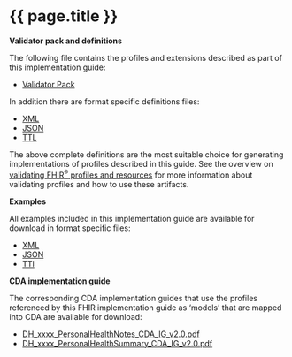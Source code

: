 # {{ page.title }}

**Validator pack and definitions**

The following file contains the profiles and extensions described as part of this implementation guide:
- [Validator Pack](validator.pack)

In addition there are format specific definitions files:
- [XML](definitions.xml.zip)
- [JSON](definitions.json.zip)
- [TTL](definitions.ttl.zip)

The above complete definitions are the most suitable choice for generating implementations of profiles described in this guide. See the overview on [validating FHIR<sup>&reg;</sup> profiles and resources](http://hl7.org/fhir/STU3/validation.html) for more information about validating profiles and how to use these artifacts.

**Examples** 

All examples included in this implementation guide are available for download in format specific files:

- [XML](examples.xml.zip)
- [JSON](examples.json.zip)
- [TTl](examples.ttl.zip)

**CDA implementation guide**

The corresponding CDA implementation guides that use the profiles referenced by this FHIR implementation guide as ‘models’ that are mapped into CDA are available for download:

- [DH_xxxx_PersonalHealthNotes_CDA_IG_v2.0.pdf](..\..\..\ci-fhir-stu3\pages\PersonalHealthRecords\_includes\DH_xxxx_PersonalHealthNotes_CDA_IG_v2.0.pdf)
- [DH_xxxx_PersonalHealthSummary_CDA_IG_v2.0.pdf](..\..\..\ci-fhir-stu3\pages\PersonalHealthRecords\_includes\DH_xxxx_PersonalHealthSummary_CDA_IG_v2.0.pdf)

